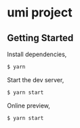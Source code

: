 # umi project

## Getting Started

Install dependencies,

```bash
$ yarn
```

Start the dev server,

```bash
$ yarn start
```

Online preview,

```bash
$ yarn start
```
